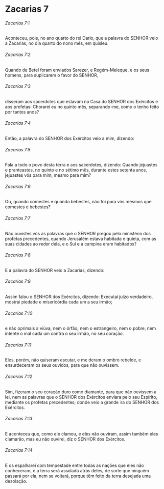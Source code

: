 # Zacarias 7

###### Zacarias 7:1

Aconteceu, pois, no ano quarto do rei Dario, que a palavra do SENHOR veio a Zacarias, no dia quarto do nono mês, em quisleu.

###### Zacarias 7:2

Quando de Betel foram enviados Sarezer, e Regém-Meleque, e os seus homens, para suplicarem o favor do SENHOR,

###### Zacarias 7:3

disseram aos sacerdotes que estavam na Casa do SENHOR dos Exércitos e aos profetas: Chorarei eu no quinto mês, separando-me, como o tenho feito por tantos anos?

###### Zacarias 7:4

Então, a palavra do SENHOR dos Exércitos veio a mim, dizendo:

###### Zacarias 7:5

Fala a todo o povo desta terra e aos sacerdotes, dizendo: Quando jejuastes e pranteastes, no quinto e no sétimo mês, durante estes setenta anos, jejuastes vós para mim, mesmo para mim?

###### Zacarias 7:6

Ou, quando comestes e quando bebestes, não foi para vós mesmos que comestes e bebestes?

###### Zacarias 7:7

Não ouvistes vós as palavras que o SENHOR pregou pelo ministério dos profetas precedentes, quando Jerusalém estava habitada e quieta, com as suas cidades ao redor dela, e o Sul e a campina eram habitados?

###### Zacarias 7:8

E a palavra do SENHOR veio a Zacarias, dizendo:

###### Zacarias 7:9

Assim falou o SENHOR dos Exércitos, dizendo: Executai juízo verdadeiro, mostrai piedade e misericórdia cada um a seu irmão;

###### Zacarias 7:10

e não oprimais a viúva, nem o órfão, nem o estrangeiro, nem o pobre, nem intente o mal cada um contra o seu irmão, no seu coração.

###### Zacarias 7:11

Eles, porém, não quiseram escutar, e me deram o ombro rebelde, e ensurdeceram os seus ouvidos, para que não ouvissem.

###### Zacarias 7:12

Sim, fizeram o seu coração duro como diamante, para que não ouvissem a lei, nem as palavras que o SENHOR dos Exércitos enviara pelo seu Espírito, mediante os profetas precedentes; donde veio a grande ira do SENHOR dos Exércitos.

###### Zacarias 7:13

E aconteceu que, como ele clamou, e eles não ouviram, assim também eles clamarão, mas eu não ouvirei, diz o SENHOR dos Exércitos.

###### Zacarias 7:14

E os espalharei com tempestade entre todas as nações que eles não conheceram, e a terra será assolada atrás deles, de sorte que ninguém passará por ela, nem se voltará, porque têm feito da terra desejada uma desolação.


